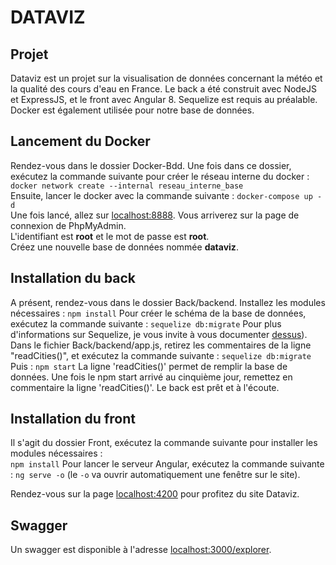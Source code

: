 # DATAVIZ

## Projet

Dataviz est un projet sur la visualisation de données concernant la météo et la qualité des cours d'eau en France.
Le back a été construit avec NodeJS et ExpressJS, et le front avec Angular 8. Sequelize est requis au préalable.
Docker est également utilisée pour notre base de données.



## Lancement du Docker

Rendez-vous dans le dossier Docker-Bdd. Une fois dans ce dossier, exécutez la commande suivante pour créer le réseau interne du docker :  
`docker network create --internal reseau_interne_base`  
Ensuite, lancer le docker avec la commande suivante :
`docker-compose up -d`  
Une fois lancé, allez sur [localhost:8888](localhost:8888). Vous arriverez sur la page de connexion de PhpMyAdmin.  
L'identifiant est **root** et le mot de passe est **root**.  
Créez une nouvelle base de données nommée **dataviz**.

## Installation du back
A présent, rendez-vous dans le dossier Back/backend.
Installez les modules nécessaires :
`npm install`
Pour créer le schéma de la base de données, exécutez la commande suivante :
`sequelize db:migrate`
Pour plus d'informations sur Sequelize, je vous invite à vous documenter [dessus](https://sequelize.org/v5/)).
Dans le fichier Back/backend/app.js, retirez les commentaires de la ligne "readCities()", et exécutez la commande suivante :
`sequelize db:migrate`
Puis :
`npm start`
La ligne 'readCities()' permet de remplir la base de données. Une fois le npm start arrivé au cinquième jour, remettez en commentaire la ligne 'readCities()'.
Le back est prêt et à l'écoute.


## Installation du front

Il s'agit du dossier Front, exécutez la commande suivante pour installer les modules nécessaires :  
`npm install`
Pour lancer le serveur Angular, exécutez la commande suivante : 
`ng serve -o` (le `-o` va ouvrir automatiquement une fenêtre sur le site).  


Rendez-vous sur la page [localhost:4200](localhost:4200) pour profitez du site Dataviz.

## Swagger

Un swagger est disponible à l'adresse [localhost:3000/explorer](localhost:3000/explorer).
